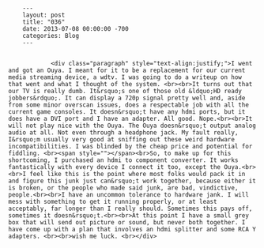 
        ---
        layout: post
        title: "036"
        date: 2013-07-08 00:00:00 -700
        categories: Blog
        ---

        
				<div class="paragraph" style="text-align:justify;">I went and got an Ouya. I meant for it to be a replacement for our current media streaming device, a wdtv. I was going to do a writeup on how that went and what I thought of the system. <br><br>It turns out that our TV is really dumb. It&rsquo;s one of those old &ldquo;HD ready jobbers&rdquo;. It can display a 720p signal pretty well and, aside from some minor overscan issues, does a respectable job with all the current game consoles. It doesn&rsquo;t have any hdmi ports, but it does have a DVI port and I have an adapter. All good. Nope.<br><br>It will not play nice with the Ouya. The Ouya doesn&rsquo;t output analog audio at all. Not even through a headphone jack. My fault really, I&rsquo;m usually very good at sniffing out these weird hardware incompatibilities. I was blinded by the cheap price and potential for fiddling. <br><span style=""></span><br>So, to make up for this shortcoming, I purchased an hdmi to component converter. It works fantastically with every device I connect it too, except the Ouya.<br><br>I feel like this is the point where most folks would pack it in and figure this junk just can&rsquo;t work together, because either it is broken, or the people who made said junk, are bad, vindictive, people.<br><br>I have an uncommon tolerance to hardware jank. I will mess with something to get it running properly, or at least acceptably, far longer than I really should. Sometimes this pays off, sometimes it doesn&rsquo;t.<br><br>At this point I have a small grey box that will send out picture or sound, but never both together. I have come up with a plan that involves an hdmi splitter and some RCA Y adapters. <br><br>wish me luck. <br></div>

		
        